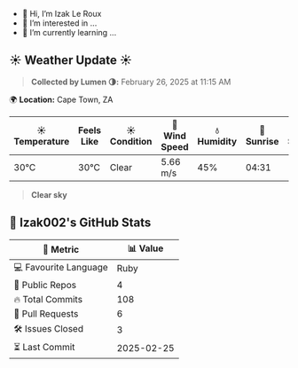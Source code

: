 - 👋 Hi, I’m Izak Le Roux
- 👀 I’m interested in ...
- 🌱 I’m currently learning ...


<!---
Izak002/Izak002 is a ✨ special ✨ repository because its `README.md` (this file) appears on your GitHub profile.
You can click the Preview link to take a look at your changes.
--->


<!-- WEATHER START -->
## ☀️ Weather Update ☀️
> **Collected by Lumen 🌗:** February 26, 2025 at 11:15 AM

🌍 **Location:** Cape Town, ZA

| ☀️ Temperature | Feels Like | ☀️ Condition | 💨 Wind Speed | 💧 Humidity | 🌅 Sunrise | 🌇 Sunset |
|--------------|------------|------------|--------------|-----------|------------|------------|
| 30°C | 30°C | Clear | 5.66 m/s | 45% | 04:31 | 17:27 |

> **Clear sky**

<!-- WEATHER END -->

<!-- GITHUB_STATS_START -->
## 🚀 Izak002's GitHub Stats

| 📌 Metric           | 📊 Value |
|----------------|------------|
| 💻 Favourite Language | Ruby |
| 📂 Public Repos  | 4 |
| 🔥 Total Commits | 108 |
| 🔁 Pull Requests | 6 |
| 🛠️ Issues Closed | 3 |
| ⏳ Last Commit    | 2025-02-25 |

<!-- GITHUB_STATS_END -->